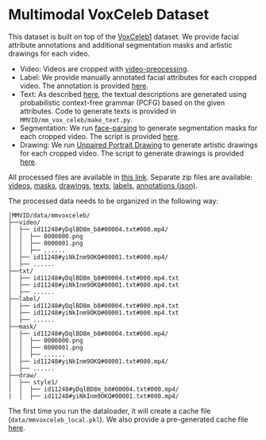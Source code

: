 # Multimodal VoxCeleb Dataset

This dataset is built on top of the [VoxCeleb1](https://www.robots.ox.ac.uk/~vgg/data/voxceleb/vox1.html) dataset. We provide facial attribute annotations and additional segmentation masks and artistic drawings for each video.
- Video: Videos are cropped with [video-preocessing](https://github.com/AliaksandrSiarohin/video-preprocessing).
- Label: We provide manually annotated facial attributes for each cropped video. The annotation is provided [here](https://drive.google.com/file/d/1Q-ZxGfhNLlIC0X1cW2riBFZ6cz_3tcjy/view?usp=sharing).
- Text: As described [here](https://github.com/IIGROUP/Multi-Modal-CelebA-HQ-Dataset/issues/3), the textual descriptions are generated using probabilistic context-free grammar (PCFG) based on the given attributes. Code to generate texts is provided in `MMVID/mm_vox_celeb/make_text.py`.
- Segmentation: We run [face-parsing](https://github.com/zllrunning/face-parsing.PyTorch) to generate segmentation masks for each cropped video. The script is provided [here](https://github.com/phymhan/face-parsing.PyTorch/blob/f6b22fd9488f57210751593a3342e67e7431d5df/generate_mask.py).
- Drawing: We run [Unpaired Portrait Drawing](https://github.com/yiranran/Unpaired-Portrait-Drawing) to generate artistic drawings for each cropped video. The script to generate drawings is provided [here](https://github.com/phymhan/Unpaired-Portrait-Drawing/blob/1e1fabaca51b8f8f86cb299615cae661d4f834f2/generate_drawing.py).

All processed files are available in [this link](https://drive.google.com/drive/folders/18ebgGGTw0610_SRxiu5M3mdJCZqa-O74?usp=sharing). Separate zip files are available: [videos](https://drive.google.com/file/d/1eG4CkNNqEuLz9LCa2XtesNepa9bsa1TP/view?usp=sharing), [masks](https://drive.google.com/file/d/1Y36Or0pEnLQwn9uyORu9394_EcNpa3gl/view?usp=sharing), [drawings](https://drive.google.com/file/d/15UiX1KtyPPSagLjPhnEpm0ynG8PpMT8u/view?usp=sharing), [texts](https://drive.google.com/file/d/19e-9w-0-5FHwIXJ1CmHSKHli3jVMKkLu/view?usp=sharing), [labels](https://drive.google.com/file/d/1Eta6BrTTtV9vv1Hw05n3qo1uvH-3lB4t/view?usp=sharing), [annotations (json)](https://drive.google.com/file/d/1Q-ZxGfhNLlIC0X1cW2riBFZ6cz_3tcjy/view?usp=sharing).

The processed data needs to be organized in the following way:

```
│MMVID/data/mmvoxceleb/
├──video/
│  ├── id11248#yDqlBD8m_b8#00004.txt#000.mp4/
│  │  ├── 0000000.png
│  │  ├── 0000001.png
│  │  ├── ......
│  ├── id11248#yiNkInm9OKQ#00001.txt#000.mp4/
│  ├── ......
├──txt/
│  ├── id11248#yDqlBD8m_b8#00004.txt#000.mp4.txt
│  ├── id11248#yiNkInm9OKQ#00001.txt#000.mp4.txt
│  ├── ......
├──label/
│  ├── id11248#yDqlBD8m_b8#00004.txt#000.mp4.txt
│  ├── id11248#yiNkInm9OKQ#00001.txt#000.mp4.txt
│  ├── ......
├──mask/
│  ├── id11248#yDqlBD8m_b8#00004.txt#000.mp4/
│  │  ├── 0000000.png
│  │  ├── 0000001.png
│  │  ├── ......
│  ├── id11248#yiNkInm9OKQ#00001.txt#000.mp4/
│  ├── ......
├──draw/
│  ├── style1/
│  │  ├── id11248#yDqlBD8m_b8#00004.txt#000.mp4/
|  │  ├── id11248#yiNkInm9OKQ#00001.txt#000.mp4/
```

The first time you run the dataloader, it will create a cache file (`data/mmvoxceleb_local.pkl`). We also provide a pre-generated cache file [here](https://drive.google.com/file/d/15r1cl8KZvuYN_2BvWrU89nEsfKAfN5kg/view?usp=sharing).
